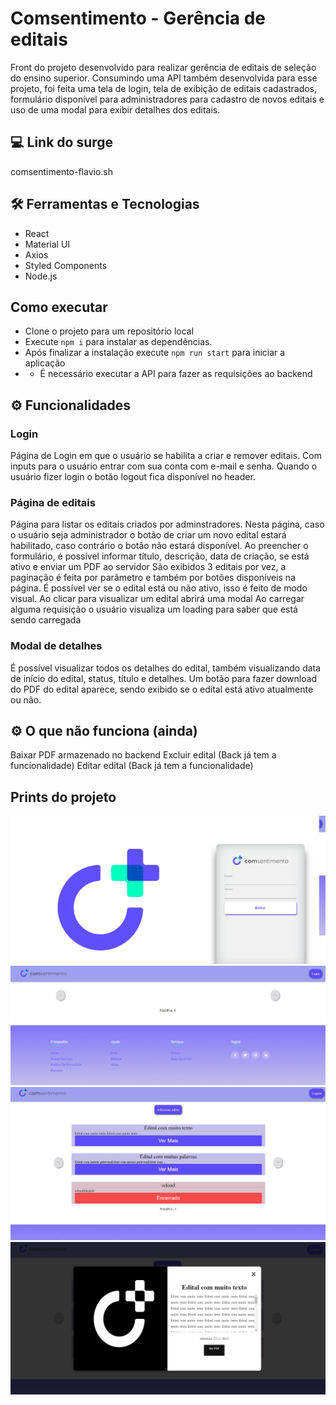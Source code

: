 # Comsentimento - Gerência de editais
Front do projeto desenvolvido para realizar gerência de editais de seleção do ensino superior. Consumindo uma API também desenvolvida para esse projeto, foi feita uma tela de login, tela de exibição de editais cadastrados, formulário disponível para administradores para cadastro de novos editais e uso de uma modal para exibir detalhes dos editais.

## 💻 Link do surge
comsentimento-flavio.sh

## 🛠 Ferramentas e Tecnologias
- React
- Material UI
- Axios
- Styled Components
- Node.js

## Como executar
- Clone o projeto para um repositório local 
- Execute `npm i` para instalar as dependências.
- Após finalizar a instalação execute `npm run start` para iniciar a aplicação
- - É necessário executar a API para fazer as requisições ao backend

## ⚙️ Funcionalidades
### Login
Página de Login em que o usuário se habilita a criar e remover editais.
Com inputs para o usuário entrar com sua conta com e-mail e senha.
Quando o usuário fizer login o botão logout fica disponível no header.

### Página de editais
Página para listar os editais criados por adminstradores.
Nesta página, caso o usuário seja administrador o botão de criar um novo edital estará habilitado, caso contrário o botão não estará disponível.
Ao preencher o formulário, é possível informar título, descrição, data de criação, se está ativo e enviar um PDF ao servidor
São exibidos 3 editais por vez, a paginação é feita por parâmetro e também por botões disponíveis na página.
É possível ver se o edital está ou não ativo, isso é feito de modo visual.
Ao clicar para visualizar um edital abrirá uma modal
Ao carregar alguma requisição o usuário visualiza um loading para saber que está sendo carregada

### Modal de detalhes
É possível visualizar todos os detalhes do edital, também visualizando data de início do edital, status, título e detalhes.
Um botão para fazer download do PDF do edital aparece, sendo exibido se o edital está ativo atualmente ou não.


## ⚙️ O que não funciona (ainda)
Baixar PDF armazenado no backend
Excluir edital (Back já tem a funcionalidade)
Editar edital (Back já tem a funcionalidade)

## Prints do projeto
![Login page](docs_imgs/login.png)
![Home page sem editais e não logado](docs_imgs/home.png)
![Home page com editais e logado](docs_imgs/homeLog.png)
![Details page](docs_imgs/details.png)